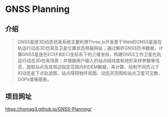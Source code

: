 # GNSS Planning
## 介绍
>GNSS星座3D动态仿真系统主要利用Three.js开发基于Web的GNSS星座在轨运行动态3D仿真及卫星位置状态预报网站；通过解析GNSS历书数据，计算GNSS星座在ECEF和ECI坐标系下的三维坐标，构建GNSS工作卫星在轨运行动态3D仿真场景；并根据用户输入的站点经纬度和地形采样参数等信息，提取站点及其周边指定范围内的DEM数据，来计算、绘制不同历元下的动态星下点轨迹图、站点障碍物环视图、动态天空图和站点卫星可见数、DOPs值等图表。

## 项目网址
https://homag3.github.io/GNSS-Planning/
